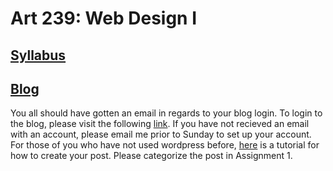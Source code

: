 # Art 239: Web Design I

## [Syllabus](https://drive.google.com/open?id=1k6If5tRFAoGCEJxfYK7EaTCQMFA_3KUeYHyplomlnDY)
## [Blog](https://fa17webdesigniart239.wordpress.com/)

You all should have gotten an email in regards to your blog login. To login to the blog, please visit the following [link](https://fa17webdesigniart239.wordpress.com/wp-admin/). If you have not recieved an email with an account, please email me prior to Sunday to set up your account. For those of you who have not used wordpress before, [here](https://www.siteground.com/tutorials/wordpress/new-wordpress-post.htm) is a tutorial for how to create your post. Please categorize the post in Assignment 1.



